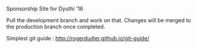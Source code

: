 Sponsorship Site for Dyuthi '16

Pull the development branch and work on that.
Changes will be merged to the production branch once completed.

Simplest git guide : http://rogerdudler.github.io/git-guide/
